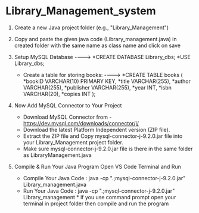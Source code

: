 # Library_Management_system

1. Create a new Java project folder (e.g., "Library_Management")

2. Copy and paste the given java code (Library_management.java) in created folder with the same name as class name and click on save

3. Setup MySQL Database 
    ----> *CREATE DATABASE Library_dbs;
          *USE Library_dbs;
   * Create a table for storing books:
     ---->    *CREATE TABLE books (
              *bookID VARCHAR(10) PRIMARY KEY,
              *title VARCHAR(255),
              *author VARCHAR(255),
              *publisher VARCHAR(255),
              *year INT,
              *isbn VARCHAR(20),
              *copies INT  );

  4. Now Add MySQL Connector to Your Project

     * Download MySQL Connector from - https://dev.mysql.com/downloads/connector/j/
     * Download the latest Platform Independent version (ZIP file).
     * Extract the ZIP file and Copy mysql-connector-j-9.2.0.jar file into your Library_Management project folder.
     * Make sure mysql-connector-j-9.2.0.jar file is there in the same folder as LibraryManagement.java

  5.  Compile & Run Your Java Program
      Open VS Code Terminal and Run
         * Compile Your Java Code : java -cp ".;mysql-connector-j-9.2.0.jar" Library_management.java
         * Run Your Java Code     : java -cp ".;mysql-connector-j-9.2.0.jar" Library_management
     * if you use command prompt open your terminal in project folder then compile and run the program
       
     
           



  





